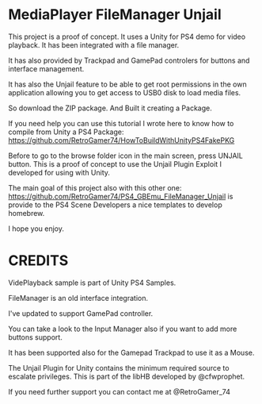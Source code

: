 # MediaPlayer FileManager Unjail

This project is a proof of concept. It uses a Unity for PS4 demo for video playback. It has been integrated with a file manager.

It has also provided by Trackpad and GamePad controlers for buttons and interface management.

It has also the Unjail feature to be able to get root permissions in the own application allowing you to get access to USB0 disk to load media files.

So download the ZIP package. And Built it creating a Package.

If you need help you can use this tutorial I wrote here to know how to compile from Unity a PS4 Package: https://github.com/RetroGamer74/HowToBuildWithUnityPS4FakePKG

Before to go to the browse folder icon in the main screen, press UNJAIL button. This is a proof of concept to use the Unjail Plugin Exploit I developed for using with Unity.

The main goal of this project also with this other one: https://github.com/RetroGamer74/PS4_GBEmu_FileManager_Unjail is provide to the PS4 Scene Developers a nice templates to develop homebrew.

I hope you enjoy.

# CREDITS

VidePlayback sample is part of Unity PS4 Samples.

FileManager is an old interface integration.

I've updated to support GamePad controller.

You can take a look to the Input Manager also if you want to add more buttons support.

It has been supported also for the Gamepad Trackpad to use it as a Mouse.

The Unjail Plugin for Unity contains the minimum required source to escalate privileges. This is part of the libHB developed by @cfwprophet.

If you need further support you can contact me at @RetroGamer_74
